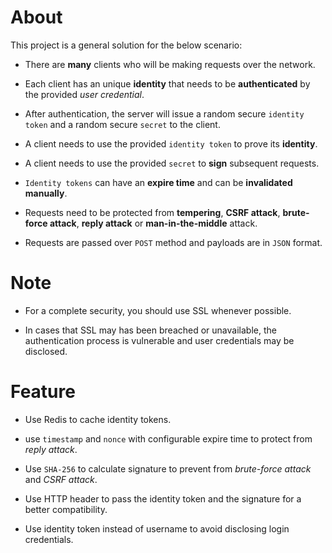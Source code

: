 # About

This project is a general solution for the below scenario:

* There are **many** clients who will be making requests over the network.

* Each client has an unique **identity** that needs to be **authenticated** by the provided *user credential*.

* After authentication, the server will issue a random secure `identity token` and a random secure `secret` to the client.

* A client needs to use the provided `identity token` to prove its **identity**.

* A client needs to use the provided `secret` to **sign** subsequent requests.

* `Identity tokens` can have an **expire time** and can be **invalidated manually**.

* Requests need to be protected from **tempering**, **CSRF attack**, **brute-force attack**, **reply attack** or **man-in-the-middle** attack.

* Requests are passed over `POST` method and payloads are in `JSON` format.

# Note

* For a complete security, you should use SSL whenever possible. 

* In cases that SSL may has been breached or unavailable, the authentication process is vulnerable and user credentials may be disclosed.

# Feature

* Use Redis to cache identity tokens.

* use `timestamp` and `nonce` with configurable expire time to protect from *reply attack*.

* Use `SHA-256` to calculate signature to prevent from _brute-force attack_ and _CSRF attack_.

* Use HTTP header to pass the identity token and the signature for a better compatibility.

* Use identity token instead of username to avoid disclosing login credentials.